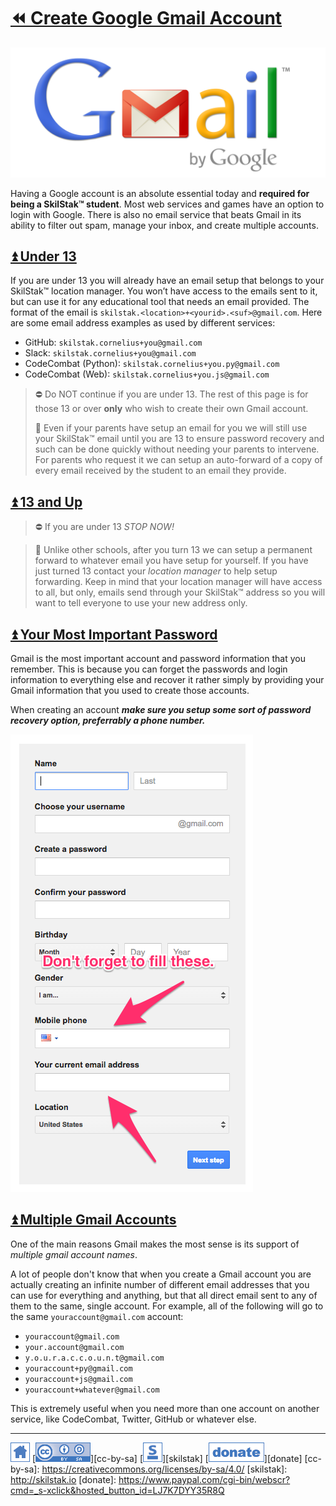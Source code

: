 # [⏪ Create Google Gmail Account](/README.md)

![](/assets/gmail.png)

Having a Google account is an absolute essential today and **required
for being a SkilStak™ student**. Most web services and games have an
option to login with Google. There is also no email service that
beats Gmail in its ability to filter out spam, manage your inbox,
and create multiple accounts.  

## [⏫ Under 13](#)

If you are under 13 you will already have an email setup that belongs
to your SkilStak™ location manager. You won’t have access to the
emails sent to it, but can use it for any educational tool that needs
an email provided. The format of the email is
`skilstak.<location>+<yourid>.<suf>@gmail.com`. Here are some email
address examples as used by different services:

* GitHub: `skilstak.cornelius+you@gmail.com`
* Slack: `skilstak.cornelius+you@gmail.com`
* CodeCombat (Python): `skilstak.cornelius+you.py@gmail.com`
* CodeCombat (Web): `skilstak.cornelius+you.js@gmail.com`

> ⛔ Do NOT continue if you are under 13. The rest of this page is for
> those 13 or over **only** who wish to create their own Gmail
> account.
>
> 💬 Even if your parents have setup an email for you we will still use
> your SkilStak™ email until you are 13 to ensure password recovery
> and such can be done quickly without needing your parents to
> intervene. For parents who request it we can setup an auto-forward
> of a copy of every email received by the student to an email they
> provide.

## [⏫ 13 and Up](#)

> ⛔ If you are under 13 *STOP NOW!*

> 💬 Unlike other schools, after you turn 13 we can setup a permanent
> forward to whatever email you have setup for yourself. If you have
> just turned 13 contact your *location manager* to help setup
> forwarding. Keep in mind that your location manager will have access
> to all, but only, emails send through your SkilStak™ address so you
> will want to tell everyone to use your new address only.

## [⏫ Your Most Important Password](#)

Gmail is the most important account and password information that you
remember. This is because you can forget the passwords and login
information to everything else and recover it rather simply by
providing your Gmail information that you used to create those
accounts.

When creating an account ***make sure you setup some sort of password
recovery option, preferrably a phone number.***

![](/assets/gmail-recovery.png)

## [⏫ Multiple Gmail Accounts](#)

One of the main reasons Gmail makes the most sense is its support of
*multiple gmail account names*.

A lot of people don't know that when you create a Gmail account you
are actually creating an infinite number of different email addresses
that you can use for everything and anything, but that all direct
email sent to any of them to the same, single account. For example,
all of the following will go to the same `youraccount@gmail.com`
account:

* `youraccount@gmail.com`
* `your.account@gmail.com`
* `y.o.u.r.a.c.c.o.u.n.t@gmail.com`
* `youraccount+py@gmail.com`
* `youraccount+js@gmail.com`
* `youraccount+whatever@gmail.com`

This is extremely useful when you need more than one account on
another service, like CodeCombat, Twitter, GitHub or whatever else.

---
[![home](/assets/home-blue.png)](/README.md)
[![cc-by-sa](/assets/cc-by-sa-blue.png)][cc-by-sa]
[![skilstak](/assets/skilstak-logo-blue.png)][skilstak]
[![donate](/assets/donate-blue.png)][donate]
[cc-by-sa]: https://creativecommons.org/licenses/by-sa/4.0/
[skilstak]: http://skilstak.io
[donate]: https://www.paypal.com/cgi-bin/webscr?cmd=_s-xclick&hosted_button_id=LJ7K7DYY35R8Q


